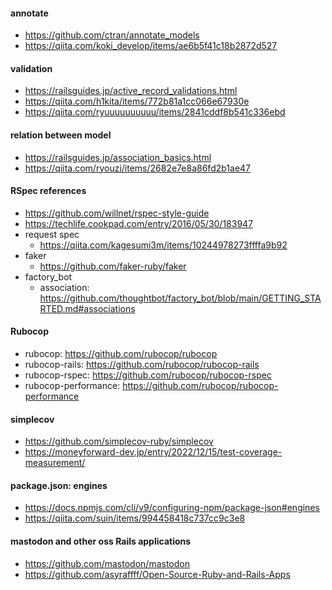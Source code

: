 #### annotate
- https://github.com/ctran/annotate_models
- https://qiita.com/koki_develop/items/ae6b5f41c18b2872d527

#### validation
- https://railsguides.jp/active_record_validations.html
- https://qiita.com/h1kita/items/772b81a1cc066e67930e
- https://qiita.com/ryuuuuuuuuuu/items/2841cddf8b541c336ebd

#### relation between model
- https://railsguides.jp/association_basics.html
- https://qiita.com/ryouzi/items/2682e7e8a86fd2b1ae47

#### RSpec references
- https://github.com/willnet/rspec-style-guide
- https://techlife.cookpad.com/entry/2016/05/30/183947
- request spec
  - https://qiita.com/kagesumi3m/items/10244978273ffffa9b92
- faker
  - https://github.com/faker-ruby/faker
- factory_bot
  - association: https://github.com/thoughtbot/factory_bot/blob/main/GETTING_STARTED.md#associations

#### Rubocop
- rubocop: https://github.com/rubocop/rubocop
- rubocop-rails: https://github.com/rubocop/rubocop-rails
- rubocop-rspec: https://github.com/rubocop/rubocop-rspec
- rubocop-performance: https://github.com/rubocop/rubocop-performance

#### simplecov
- https://github.com/simplecov-ruby/simplecov
- https://moneyforward-dev.jp/entry/2022/12/15/test-coverage-measurement/

#### package.json: engines
- https://docs.npmjs.com/cli/v9/configuring-npm/package-json#engines
- https://qiita.com/suin/items/994458418c737cc9c3e8

#### mastodon and other oss Rails applications
- https://github.com/mastodon/mastodon
- https://github.com/asyraffff/Open-Source-Ruby-and-Rails-Apps
